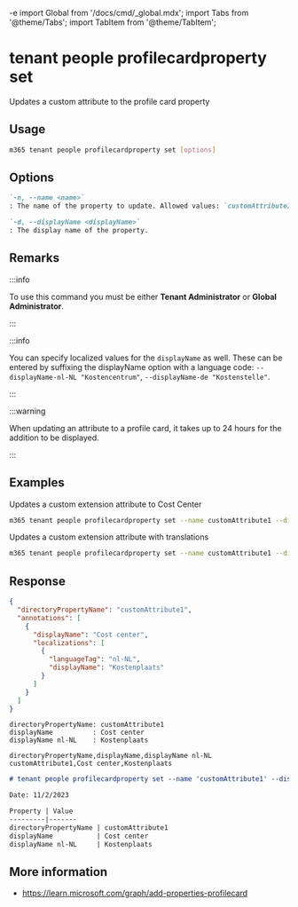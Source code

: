 -e <!-- DISCLAIMER: All secrets, passwords, and sensitive values in this document are examples only and not real credentials. -->
import Global from '/docs/cmd/_global.mdx';
import Tabs from '@theme/Tabs';
import TabItem from '@theme/TabItem';

# tenant people profilecardproperty set

Updates a custom attribute to the profile card property

## Usage

```sh
m365 tenant people profilecardproperty set [options]
```

## Options

```md definition-list
`-n, --name <name>`
: The name of the property to update. Allowed values: `customAttribute1`, `customAttribute2`, `customAttribute3`, `customAttribute4`, `customAttribute5`, `customAttribute6`, `customAttribute7`, `customAttribute8`, `customAttribute9`, `customAttribute10`, `customAttribute11`, `customAttribute12`, `customAttribute13`, `customAttribute14`, `customAttribute15`.

`-d, --displayName <displayName>`
: The display name of the property.
```

<Global />

## Remarks

:::info

To use this command you must be either **Tenant Administrator** or **Global Administrator**.

:::

:::info

You can specify localized values for the `displayName` as well. These can be entered by suffixing the displayName option with a language code: `--displayName-nl-NL "Kostencentrum"`, `--displayName-de "Kostenstelle"`.

:::

:::warning

When updating an attribute to a profile card, it takes up to 24 hours for the addition to be displayed.

:::

## Examples

Updates a custom extension attribute to Cost Center

```sh
m365 tenant people profilecardproperty set --name customAttribute1 --displayName "Cost Center"
```

Updates a custom extension attribute with translations

```sh
m365 tenant people profilecardproperty set --name customAttribute1 --displayName "Cost Center" --displayName-nl-NL "Kostencentrum" --displayName-de "Kostenstelle"
```

## Response

<Tabs>
  <TabItem value="JSON">

  ```json
  {
    "directoryPropertyName": "customAttribute1",
    "annotations": [
      {
        "displayName": "Cost center",
        "localizations": [
          {
            "languageTag": "nl-NL",
            "displayName": "Kostenplaats"
          }
        ]
      }
    ]
  }
  ```

  </TabItem>
  <TabItem value="Text">

  ```text
  directoryPropertyName: customAttribute1
  displayName          : Cost center
  displayName nl-NL    : Kostenplaats
  ```

  </TabItem>
  <TabItem value="CSV">

  ```csv
  directoryPropertyName,displayName,displayName nl-NL
  customAttribute1,Cost center,Kostenplaats
  ```

  </TabItem>
  <TabItem value="Markdown">

  ```md
  # tenant people profilecardproperty set --name 'customAttribute1' --displayName 'Cost center' --displayName-nl-NL 'Kostenplaats'

  Date: 11/2/2023

  Property | Value
  ---------|-------
  directoryPropertyName | customAttribute1
  displayName           | Cost center
  displayName nl-NL     | Kostenplaats
  ```

  </TabItem>
</Tabs>

## More information

- https://learn.microsoft.com/graph/add-properties-profilecard
